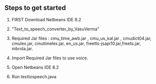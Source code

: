 ## Steps to get started

1. FIRST Download Netbeans IDE 8.2

2. "Text_to_speech_converter_by_VasuVerma"

3. Required Jar files : cmu_time_awb.jar , cmu_us_kal.jar ,  cmudict04.jar,
cmulex.jar, cmutimelex.jar, en_us.jar, freetts-jsapi10.jar,freets.jar,
mbrola.jar.

4. Import Required Jar files to use voice.

5. Open Netbeans IDE 8.2

6. Run texttospeech.java 
